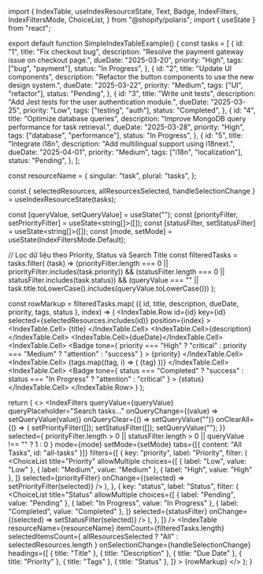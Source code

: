 import {
  IndexTable,
  useIndexResourceState,
  Text,
  Badge,
  IndexFilters,
  IndexFiltersMode,
  ChoiceList,
} from "@shopify/polaris";
import { useState } from "react";

export default function SimpleIndexTableExample() {
  const tasks = [
    {
      id: "1",
      title: "Fix checkout bug",
      description: "Resolve the payment gateway issue on checkout page.",
      dueDate: "2025-03-20",
      priority: "High",
      tags: ["bug", "payment"],
      status: "In Progress",
    },
    {
      id: "2",
      title: "Update UI components",
      description:
        "Refactor the button components to use the new design system.",
      dueDate: "2025-03-22",
      priority: "Medium",
      tags: ["UI", "refactor"],
      status: "Pending",
    },
    {
      id: "3",
      title: "Write unit tests",
      description: "Add Jest tests for the user authentication module.",
      dueDate: "2025-03-25",
      priority: "Low",
      tags: ["testing", "auth"],
      status: "Completed",
    },
    {
      id: "4",
      title: "Optimize database queries",
      description: "Improve MongoDB query performance for task retrieval.",
      dueDate: "2025-03-28",
      priority: "High",
      tags: ["database", "performance"],
      status: "In Progress",
    },
    {
      id: "5",
      title: "Integrate i18n",
      description: "Add multilingual support using i18next.",
      dueDate: "2025-04-01",
      priority: "Medium",
      tags: ["i18n", "localization"],
      status: "Pending",
    },
  ];

  const resourceName = {
    singular: "task",
    plural: "tasks",
  };

  const { selectedResources, allResourcesSelected, handleSelectionChange } =
    useIndexResourceState(tasks);

  const [queryValue, setQueryValue] = useState("");
  const [priorityFilter, setPriorityFilter] = useState<string[]>([]);
  const [statusFilter, setStatusFilter] = useState<string[]>([]);
  const [mode, setMode] = useState<IndexFiltersMode>(IndexFiltersMode.Default);

  // Lọc dữ liệu theo Priority, Status và Search Title
  const filteredTasks = tasks.filter(
    (task) =>
      (priorityFilter.length === 0 || priorityFilter.includes(task.priority)) &&
      (statusFilter.length === 0 || statusFilter.includes(task.status)) &&
      (queryValue === "" ||
        task.title.toLowerCase().includes(queryValue.toLowerCase()))
  );

  const rowMarkup = filteredTasks.map(
    ({ id, title, description, dueDate, priority, tags, status }, index) => (
      <IndexTable.Row
        id={id}
        key={id}
        selected={selectedResources.includes(id)}
        position={index}
      >
        <IndexTable.Cell>
          <Text variant="bodyMd" fontWeight="bold" as="span">
            {title}
          </Text>
        </IndexTable.Cell>
        <IndexTable.Cell>{description}</IndexTable.Cell>
        <IndexTable.Cell>{dueDate}</IndexTable.Cell>
        <IndexTable.Cell>
          <Badge
            tone={
              priority === "High"
                ? "critical"
                : priority === "Medium"
                ? "attention"
                : "success"
            }
          >
            {priority}
          </Badge>
        </IndexTable.Cell>
        <IndexTable.Cell>
          {tags.map((tag, i) => (
            <Badge key={i} tone="info">
              {tag}
            </Badge>
          ))}
        </IndexTable.Cell>
        <IndexTable.Cell>
          <Badge
            tone={
              status === "Completed"
                ? "success"
                : status === "In Progress"
                ? "attention"
                : "critical"
            }
          >
            {status}
          </Badge>
        </IndexTable.Cell>
      </IndexTable.Row>
    )
  );

  return (
    <>
      <IndexFilters
        queryValue={queryValue}
        queryPlaceholder="Search tasks..."
        onQueryChange={(value) => setQueryValue(value)}
        onQueryClear={() => setQueryValue("")}
        onClearAll={() => {
          setPriorityFilter([]);
          setStatusFilter([]);
          setQueryValue("");
        }}
        selected={
          priorityFilter.length > 0 ||
          statusFilter.length > 0 ||
          queryValue !== ""
            ? 1
            : 0
        }
        mode={mode}
        setMode={setMode}
        tabs={[{ content: "All Tasks", id: "all-tasks" }]}
        filters={[
          {
            key: "priority",
            label: "Priority",
            filter: (
              <ChoiceList
                title="Priority"
                allowMultiple
                choices={[
                  { label: "Low", value: "Low" },
                  { label: "Medium", value: "Medium" },
                  { label: "High", value: "High" },
                ]}
                selected={priorityFilter}
                onChange={(selected) => setPriorityFilter(selected)}
              />
            ),
          },
          {
            key: "status",
            label: "Status",
            filter: (
              <ChoiceList
                title="Status"
                allowMultiple
                choices={[
                  { label: "Pending", value: "Pending" },
                  { label: "In Progress", value: "In Progress" },
                  { label: "Completed", value: "Completed" },
                ]}
                selected={statusFilter}
                onChange={(selected) => setStatusFilter(selected)}
              />
            ),
          },
        ]}
      />
      <IndexTable
        resourceName={resourceName}
        itemCount={filteredTasks.length}
        selectedItemsCount={
          allResourcesSelected ? "All" : selectedResources.length
        }
        onSelectionChange={handleSelectionChange}
        headings={[
          { title: "Title" },
          { title: "Description" },
          { title: "Due Date" },
          { title: "Priority" },
          { title: "Tags" },
          { title: "Status" },
        ]}
      >
        {rowMarkup}
      </IndexTable>
    </>
  );
}
